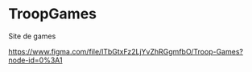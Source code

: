 # TroopGames
Site de games


https://www.figma.com/file/lTbGtxFz2LjYvZhRGgmfbO/Troop-Games?node-id=0%3A1

